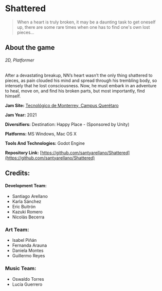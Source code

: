 # Shattered

  

> When a heart is truly broken, it may be a daunting task to get oneself up, there are some
rare times when one has to find one's own lost pieces...

  

## About the game
###### 2D, Platformer  
 After a devastating breakup, NN’s heart wasn’t the only thing shattered to pieces, as pain clouded his mind and spread through his trembling body, so intensely that he lost consciousness. Now, he must embark in an adventure to heal, move on, and find his broken parts, but most importantly, find himself.


**Jam Site:** [Tecnológico de Monterrey, Campus Querétaro](https://globalgamejam.org/2021/jam-sites/tecnol%C3%B3gico-de-monterrey-campus-quer%C3%A9taro)

**Jam Year:** 2021

 **Diversifiers:** Destination: Happy Place - (Sponsored by Unity)

 **Platforms:** MS Windows, Mac OS X
 
 **Tools And Technologies:** Godot Engine
 
 **Repository Link:** [https://github.com/santyarellano/Shattered](https://github.com/santyarellano/Shattered)
  


## Credits:

#### **Development Team:**

* Santiago Arellano
* Karla Sánchez
* Eric Buitrón
* Kazuki Romero
* Nicolás Becerra

  

### **Art Team:**
* Isabel Piñán
* Fernanda Arauna
* Daniela Montes
* Guillermo Reyes

  

### **Music Team:**
* Oswaldo Torres
* Lucía Guerrero
  


